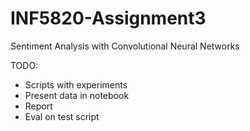 # INF5820-Assignment3
Sentiment Analysis with Convolutional Neural Networks

TODO:
- Scripts with experiments
- Present data in notebook
- Report
- Eval on test script